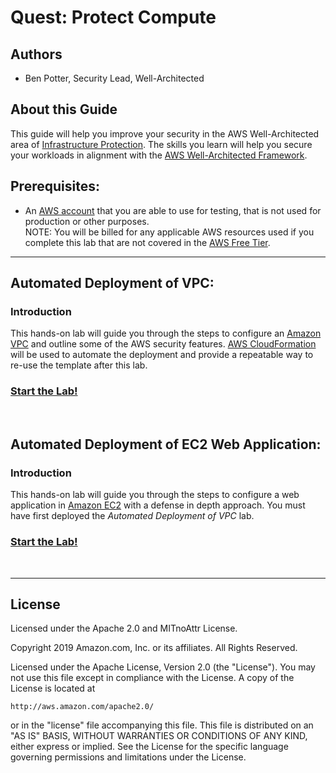 ﻿# Quest: Protect Compute

## Authors
- Ben Potter, Security Lead, Well-Architected

## About this Guide
This guide will help you improve your security in the AWS Well-Architected area of [Infrastructure Protection](https://wa.aws.amazon.com/wat.pillar.security.en.html#sec.infraprot). The skills you learn will help you secure your workloads in alignment with the [AWS Well-Architected Framework](https://aws.amazon.com/architecture/well-architected/).

## Prerequisites:
* An [AWS account](https://portal.aws.amazon.com/gp/aws/developer/registration/index.html) that you are able to use for testing, that is not used for production or other purposes.  
NOTE: You will be billed for any applicable AWS resources used if you complete this lab that are not covered in the [AWS Free Tier](https://aws.amazon.com/free/).

***

## Automated Deployment of VPC:
### Introduction
This hands-on lab will guide you through the steps to configure an [Amazon VPC](https://docs.aws.amazon.com/vpc/latest/userguide/what-is-amazon-vpc.html) and outline some of the AWS security features. [AWS CloudFormation](https://aws.amazon.com/cloudformation/) will be used to automate the deployment and provide a repeatable way to re-use the template after this lab.
### [Start the Lab!](../200_Automated_Deployment_of_VPC/README.md)  
<br>

## Automated Deployment of EC2 Web Application:
### Introduction
This hands-on lab will guide you through the steps to configure a web application in [Amazon EC2](https://aws.amazon.com/ec2/) with a defense in depth approach. You must have first deployed the *Automated Deployment of VPC* lab.
### [Start the Lab!](../200_Automated_Deployment_of_EC2_Web_Application/README.md)  
<br>

***

## License
Licensed under the Apache 2.0 and MITnoAttr License. 

Copyright 2019 Amazon.com, Inc. or its affiliates. All Rights Reserved.

Licensed under the Apache License, Version 2.0 (the "License"). You may not use this file except in compliance with the License. A copy of the License is located at

    http://aws.amazon.com/apache2.0/

or in the "license" file accompanying this file. This file is distributed on an "AS IS" BASIS, WITHOUT WARRANTIES OR CONDITIONS OF ANY KIND, either express or implied. See the License for the specific language governing permissions and limitations under the License.
